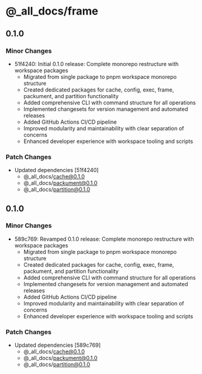 # @\_all_docs/frame

## 0.1.0

### Minor Changes

- 51f4240: Initial 0.1.0 release: Complete monorepo restructure with workspace packages
  - Migrated from single package to pnpm workspace monorepo structure
  - Created dedicated packages for cache, config, exec, frame, packument, and partition functionality
  - Added comprehensive CLI with command structure for all operations
  - Implemented changesets for version management and automated releases
  - Added GitHub Actions CI/CD pipeline
  - Improved modularity and maintainability with clear separation of concerns
  - Enhanced developer experience with workspace tooling and scripts

### Patch Changes

- Updated dependencies [51f4240]
  - @\_all_docs/cache@0.1.0
  - @\_all_docs/packument@0.1.0
  - @\_all_docs/partition@0.1.0

## 0.1.0

### Minor Changes

- 589c769: Revamped 0.1.0 release: Complete monorepo restructure with workspace packages
  - Migrated from single package to pnpm workspace monorepo structure
  - Created dedicated packages for cache, config, exec, frame, packument, and partition functionality
  - Added comprehensive CLI with command structure for all operations
  - Implemented changesets for version management and automated releases
  - Added GitHub Actions CI/CD pipeline
  - Improved modularity and maintainability with clear separation of concerns
  - Enhanced developer experience with workspace tooling and scripts

### Patch Changes

- Updated dependencies [589c769]
  - @\_all_docs/cache@0.1.0
  - @\_all_docs/packument@0.1.0
  - @\_all_docs/partition@0.1.0
